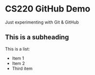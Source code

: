 # CS220 GitHub Demo

Just experimenting with Git & GitHub

## This is a subheading
This is a list:
* Item 1
* Item 2
* Third item
